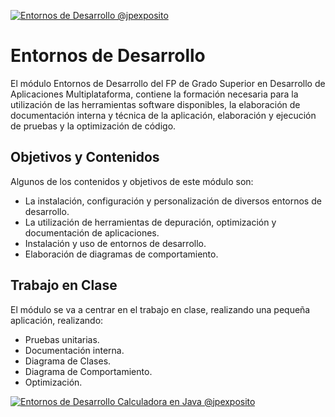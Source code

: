 <a href="http://jpexposito.com"><img src="https://raw.githubusercontent.com/jpexposito/DAM/master/entornos.png" title="Entornos de Desarrollo @jpexposito" alt="Entornos de Desarrollo @jpexposito"></a>

# Entornos de Desarrollo

El módulo Entornos de Desarrollo del FP de Grado Superior en Desarrollo de Aplicaciones Multiplataforma, contiene la formación necesaria para
 la utilización de las herramientas software disponibles, la elaboración de documentación interna y técnica de la aplicación, elaboración y ejecución de pruebas y la optimización de código.

## Objetivos y Contenidos

Algunos de los contenidos y objetivos de este módulo son:

* La instalación, configuración y personalización de diversos entornos de desarrollo.
* La utilización de herramientas de depuración, optimización y documentación de aplicaciones.
* Instalación y uso de entornos de desarrollo.
* Elaboración de diagramas de comportamiento.

## Trabajo en Clase

El módulo se va a centrar en el trabajo en clase, realizando una pequeña aplicación, realizando:
* Pruebas unitarias.
* Documentación interna.
* Diagrama de Clases.
* Diagrama de Comportamiento.
* Optimización.


<a href="http://jpexposito.com"><img src="https://raw.githubusercontent.com/jpexposito/DAM/master/calculadora-en-java.png" title="Entornos de Desarrollo Calculadora en Java @jpexposito" alt="Entornos de Desarrollo Calculadora en Java @jpexposito"></a>

